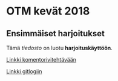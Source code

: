# OTM kevät 2018
## Ensimmäiset harjoitukset

Tämä *tiedosto* on luotu **harjoituskäyttöön**.

[Linkki komentorivitehtävään](https://github.com/jmaattanen/otm-harjoitustyo/blob/master/laskarit/viikko1/komentorivi.txt)

[Linkki gitlogiin](https://github.com/jmaattanen/otm-harjoitustyo/blob/master/laskarit/viikko1/gitlog.txt)

